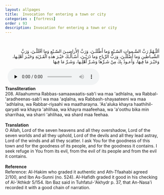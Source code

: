```yaml
---
layout: allpages
title:  Invocation for entering a town or city
categories : [fortress]
order : 93
description: Invocation for entering a town or city
---
```


&nbsp;
<div class="arabictext" dir="RTL">

أللّـهُمَّ رَبَّ السَّـمواتِ السّـبْعِ وَما أَظْلَلَـنَ، وَرَبَّ الأَراضيـنَ السّـبْعِ وَما أقْلَلْـنَ، وَرَبَّ الشَّيـاطينِ وَما أَضْلَلْـنَ، وَرَبَّ الرِّياحِ وَما ذَرَيْـنَ، أَسْـأَلُـكَ خَيْـرَ هذهِ الْقَـرْيَةِ وَخَيْـرَ أَهْلِـها، وَخَيْـرَ مَا فِيهَا، وَأَعـوذُ بِكَ مِنْ شَـرِّها وَشَـرِّ أَهْلِـها، وَشَـرِّ مَا فِيهَا

</div>
&nbsp;


<audio controls  preload="none">
  <source src="{{ site.baseurl }}/audio/fortress/208.mp3" type="audio/mpeg">
Your browser does not support the audio element.
</audio>
&nbsp;
<div class="duaextra" tabindex="0">
<div><strong>Transliteration</strong></div>
<div class="extra">208. Allaahumma Rabbas-samaawaatis-sab'i wa maa 'adhlalna, wa Rabbal-'aradheenas-sab'i wa maa 'aqlalna, wa Rabbash-shayaateeni wa maa 'adhlalna, wa Rabbar-riyaahi wa maatharayna. 'As'aluka khayra haathihil-qaryati wa khayra 'ahlihaa, wa khayra maafeehaa, wa 'a'oothu bika min sharrihaa, wa sharri 'ahlihaa, wa shard maa feehaa.</div>
</div>
&nbsp;
<div class="duaextra" tabindex="0">
<div><strong>Translation</strong></div>
<div class="extra">O Allah, Lord of the seven heavens and all they overshadow, Lord of the seven worlds and all they uphold, Lord of the devils and all they lead astray, Lord of the winds and all they scatter. I ask You for the goodness of this town and for the goodness of its people, and for the goodness it contains. I seek refuge in You from its evil, from the evil of its people and from the evil it contains.</div>
</div>
&nbsp;
<div class="duaextra" tabindex="0">
<div><strong>Reference</strong></div>
<div class="extra">Reference: Al-Hakim who graded it authentic and Ath-Tfaahabi agreed 2/100, and Ibn As-Sunni (no. 524). Al-Hafidh graded it good in his checking of Al-'Athkdr 5/154. Ibn Baz said in Tuhfatul-'Akhydr p. 37, that An-Nasa'i recorded it with a good chain of narration.</div>
</div>
